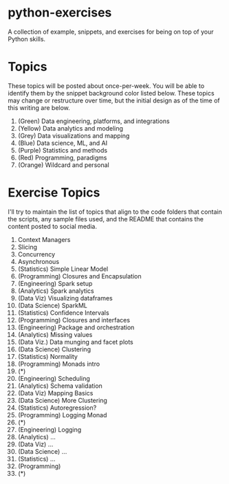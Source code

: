 # python-exercises

A collection of example, snippets, and exercises for being on top of your Python skills.

# Topics

These topics will be posted about once-per-week. You will be able to identify them by the snippet background color listed below. These topics may change or restructure over time, but the initial design as of the time of this writing are below.

1. (Green) Data engineering, platforms, and integrations
2. (Yellow) Data analytics and modeling
3. (Grey) Data visualizations and mapping
4. (Blue) Data science, ML, and AI
5. (Purple) Statistics and methods
6. (Red) Programming, paradigms
7. (Orange) Wildcard and personal 


# Exercise Topics

I'll try to maintain the list of topics that align to the code folders that contain the scripts, any sample files used, and the README that contains the content posted to social media. 

1. Context Managers
2. Slicing
3. Concurrency
4. Asynchronous
5. (Statistics) Simple Linear Model
6. (Programming) Closures and Encapsulation
7. (Engineering) Spark setup
8. (Analytics) Spark analytics
9. (Data Viz) Visualizing dataframes
10. (Data Science) SparkML
11. (Statistics) Confidence Intervals
12. (Programming) Closures and interfaces
13. (Engineering) Package and orchestration
14. (Analytics) Missing values
15. (Data Viz.) Data munging and facet plots
16. (Data Science) Clustering
17. (Statistics) Normality
18. (Programming) Monads intro
19. (*)
20. (Engineering) Scheduling
21. (Analytics) Schema validation
22. (Data Viz) Mapping Basics
23. (Data Science) More Clustering
24. (Statistics) Autoregression?
25. (Programming) Logging Monad
26. (*)
27. (Engineering) Logging
28. (Analytics) ...
29. (Data Viz) ...
30. (Data Science) ...
31. (Statistics) ...
32. (Programming)
33. (*) 

